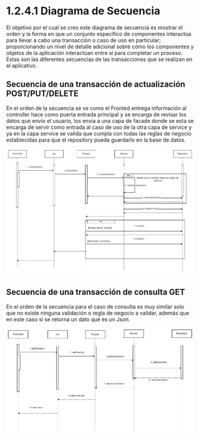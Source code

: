 # 1.2.4.1 Diagrama de Secuencia
El objetivo por el cual se creo este diagrama de secuencia es mostrar el orden y la forma en que un conjunto específico de componentes interactúa para llevar a cabo una transacción o caso de uso en particular; proporcionando un nivel de detalle adicional sobre cómo los componentes y objetos de la aplicación interactúan entre sí para completar un proceso. Estas son las diferentes secuencias de las transacciones que se realizan en el aplicativo.

## Secuencia de una transacción de actualización POST/PUT/DELETE

En el orden de la secuencia se ve como el Fronted entrega información al controller hace como puerta entrada principal y se encarga de revisar los datos que envio el usuario, los envia a una capa de facade donde se esta se encarga de servir como entrada al caso de uso de la otra capa de service y ya en la capa service se valida que cumpla con todas las reglas de negocio establecidas para que el repository pueda guardarlo en la base de datos.

![ds-actualizacion-post-put-delete](https://github.com/F3liP3L/Software2-QuickJob-Documentacion/blob/b0cf12f14b85f5eba3842153b46cbe7012713816/assets/vista-procesos/diagrama-secuencia/diagrama-secuencia-POST_PUT_DELETE.png)
## Secuencia de una transacción de consulta GET

En el orden de la secuencia para el caso de consulta es muy similar solo que no existe ninguna validación o regla de negocio a validar, además que en este caso si se retorna un dato que es un Json.

![ds-consulta-get](https://github.com/F3liP3L/Software2-QuickJob-Documentacion/blob/b0cf12f14b85f5eba3842153b46cbe7012713816/assets/vista-procesos/diagrama-secuencia/diagrama-secuencia-GET.png)
